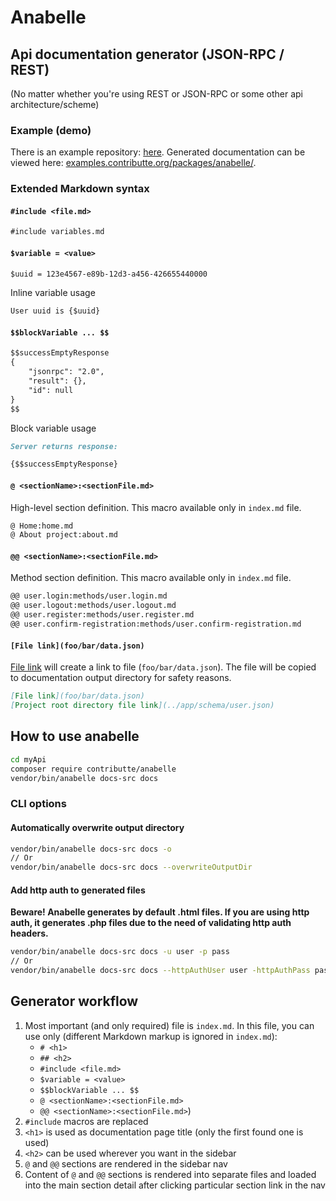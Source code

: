 # Anabelle

## Api documentation generator (JSON-RPC / REST)

(No matter whether you're using REST or JSON-RPC or some other api architecture/scheme)

### Example (demo)

There is an example repository: [here](http://github.com/planette/playground/tree/master/contributte-anabelle). Generated documentation can be viewed here: [examples.contributte.org/packages/anabelle/](https://examples.contributte.org/packages/anabelle/).

### Extended Markdown syntax

#### `#include <file.md>`

```md
#include variables.md
```

#### `$variable = <value>`

```md
$uuid = 123e4567-e89b-12d3-a456-426655440000
```

Inline variable usage

```md
User uuid is {$uuid}
```

#### `$$blockVariable ... $$`

```md
$$successEmptyResponse
{
	"jsonrpc": "2.0",
	"result": {},
	"id": null
}
$$
```

Block variable usage

```md
Server returns response:

{$$successEmptyResponse}
```

#### `@ <sectionName>:<sectionFile.md>`

High-level section definition. This macro available only in `index.md` file.

```md
@ Home:home.md
@ About project:about.md
```

#### `@@ <sectionName>:<sectionFile.md>`

Method section definition. This macro available only in `index.md` file.

```md
@@ user.login:methods/user.login.md
@@ user.logout:methods/user.logout.md
@@ user.register:methods/user.register.md
@@ user.confirm-registration:methods/user.confirm-registration.md
```

#### `[File link](foo/bar/data.json)`

[File link](foo/bar/data.json) will create a link to file (`foo/bar/data.json`). The file will be copied to documentation output directory for safety reasons.

```md
[File link](foo/bar/data.json)
[Project root directory file link](../app/schema/user.json)
```


## How to use anabelle

```bash
cd myApi
composer require contributte/anabelle
vendor/bin/anabelle docs-src docs
```

### CLI options

#### Automatically overwrite output directory

```bash
vendor/bin/anabelle docs-src docs -o
// Or
vendor/bin/anabelle docs-src docs --overwriteOutputDir
```

#### Add http auth to generated files

**Beware! Anabelle generates by default .html files. If you are using http auth, it generates .php files due to the need of validating http auth headers.**

```bash
vendor/bin/anabelle docs-src docs -u user -p pass
// Or
vendor/bin/anabelle docs-src docs --httpAuthUser user -httpAuthPass pass
```

## Generator workflow

1. Most important (and only required) file is `index.md`. In this file, you can use only (different Markdown markup is ignored in `index.md`):
	- `# <h1>`
	- `## <h2>`
	- `#include <file.md>`
	- `$variable = <value>`
	- `$$blockVariable ... $$`
	- `@ <sectionName>:<sectionFile.md>`
	- `@@ <sectionName>:<sectionFile.md>`)
1. `#include` macros are replaced
1. `<h1>` is used as documentation page title (only the first found one is used)
1. `<h2>` can be used wherever you want in the sidebar
1. `@` and `@@` sections are rendered in the sidebar nav
1. Content of `@` and `@@` sections is rendered into separate files and loaded into the main section detail after clicking particular section link in the nav
